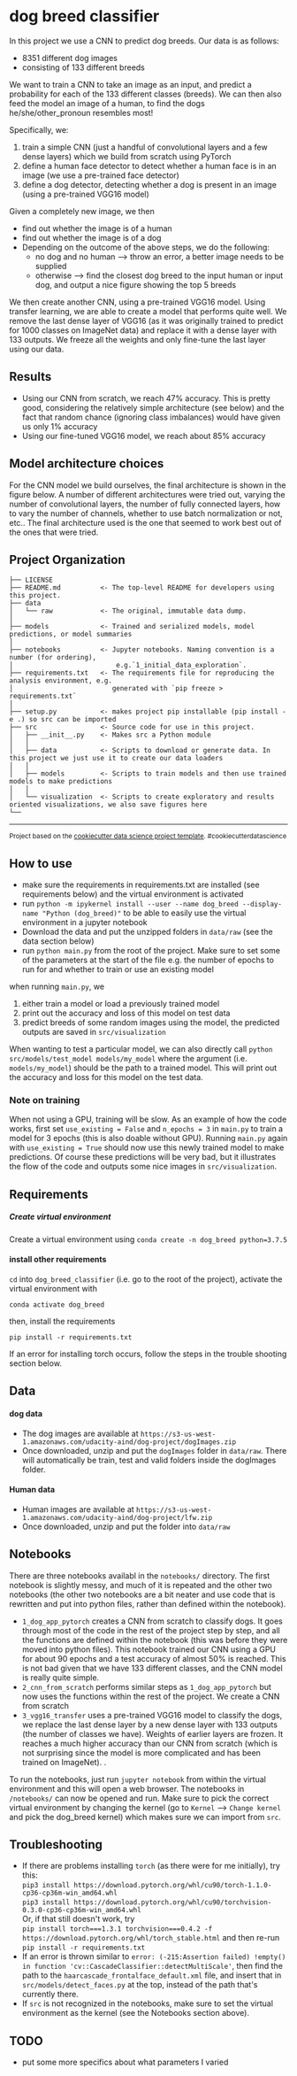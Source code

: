dog breed classifier
==============================

In this project we use a CNN to predict dog breeds. Our data is as follows:
* 8351 different dog images
* consisting of 133 different breeds

We want to train a CNN to take an image as an input, and predict a probability for each of the 133 different classes (breeds). We can then also feed the model an image of a human, to find the dogs he/she/other_pronoun resembles most!

Specifically, we:

1. train a simple CNN (just a handful of convolutional layers and a few dense layers) which we build from scratch using PyTorch
2. define a human face detector to detect whether a human face is in an image (we use a pre-trained face detector)
3. define a dog detector, detecting whether a dog is present in an image (using a pre-trained VGG16 model)

Given a completely new image, we then
* find out whether the image is of a human
* find out whether the image is of a dog
* Depending on the outcome of the above steps, we do the following:  
    * no dog and no human --> throw an error, a better image needs to be supplied
    * otherwise --> find the closest dog breed to the input human or input dog, and output a nice figure showing the top 5             breeds
    
We then create another CNN, using a pre-trained VGG16 model. Using transfer learning, we are able to create a model that performs quite well. We remove the last dense layer of VGG16 (as it was originally trained to predict for 1000 classes on ImageNet data) and replace it with a dense layer with 133 outputs. We freeze all the weights and only fine-tune the last layer using our data. 

Results
---------------
* Using our CNN from scratch, we reach 47% accuracy. This is pretty good, considering the relatively simple architecture (see below) and the fact that random chance (ignoring class imbalances) would have given us only 1% accuracy
* Using our fine-tuned VGG16 model, we reach about 85% accuracy

Model architecture choices
--------------
For the CNN model we build ourselves, the final architecture is shown in the figure below. A number of different architectures were tried out, varying the number of convolutional layers, the number of fully connected layers, how to vary the number of channels, whether to use batch normalization or not, etc..  The final architecture used is the one that seemed to work best out of the ones that were tried. 


Project Organization
------------

    ├── LICENSE
    ├── README.md          <- The top-level README for developers using this project.
    ├── data
    │   └── raw            <- The original, immutable data dump.
    │
    ├── models             <- Trained and serialized models, model predictions, or model summaries
    │
    ├── notebooks          <- Jupyter notebooks. Naming convention is a number (for ordering),
    │                          e.g.`1_initial_data_exploration`.
    ├── requirements.txt   <- The requirements file for reproducing the analysis environment, e.g.
    │                         generated with `pip freeze > requirements.txt`
    │
    ├── setup.py           <- makes project pip installable (pip install -e .) so src can be imported
    ├── src                <- Source code for use in this project.
    │   ├── __init__.py    <- Makes src a Python module
    │   │
    │   ├── data           <- Scripts to download or generate data. In this project we just use it to create our data loaders
    │   │
    │   ├── models         <- Scripts to train models and then use trained models to make predictions
    │   │
    │   └── visualization  <- Scripts to create exploratory and results oriented visualizations, we also save figures here
    └── 


--------

<p><small>Project based on the <a target="_blank" href="https://drivendata.github.io/cookiecutter-data-science/">cookiecutter data science project template</a>. #cookiecutterdatascience</small></p>

## How to use

* make sure the requirements in requirements.txt are installed (see requirements below) and the virtual environment is activated
* run `python -m ipykernel install --user --name dog_breed --display-name "Python (dog_breed)"` to be able to easily use the virtual environment in a jupyter notebook
* Download the data and put the unzipped folders in `data/raw` (see the data section below)
* run `python main.py` from the root of the project. Make sure to set some of the parameters at the start of the file e.g. the number of epochs to run for and whether to train or use an existing model

when running `main.py`, we 
1. either train a model or load a previously trained model
2. print out the accuracy and loss of this model on test data
3. predict breeds of some random images using the model, the predicted outputs are saved in `src/visualization`

When wanting to test a particular model, we can also directly call `python src/models/test_model models/my_model` where the argument (i.e. `models/my_model`) should be the path to a trained model. This will print out the accuracy and loss for this model on the test data. 

### Note on training
When not using a GPU, training will be slow. As an example of how the code works, first set `use_existing = False` and `n_epochs = 3` in `main.py` to train a model for 3 epochs (this is also doable without GPU). Running `main.py` again with `use_existing = True` should now use this newly trained model to make predictions. Of course these predictions will be very bad, but it illustrates the flow of the code and outputs some nice images in `src/visualization`.

## Requirements


##### Create virtual environment
Create a virtual environment using
`conda create -n dog_breed python=3.7.5`

#### install other requirements
`cd` into `dog_breed_classifier` (i.e. go to the root of the project), activate the virtual environment with 

`conda activate dog_breed`

then, install the requirements  

`pip install -r requirements.txt`

If an error for installing torch occurs, follow the steps in the trouble shooting section below.

## Data
#### dog data

* The dog images are available at 
`https://s3-us-west-1.amazonaws.com/udacity-aind/dog-project/dogImages.zip` 
* Once downloaded, unzip and put the `dogImages` folder in `data/raw`. There will automatically be train, test and valid folders inside the dogImages folder.

#### Human data
* Human images are available at 
`https://s3-us-west-1.amazonaws.com/udacity-aind/dog-project/lfw.zip`
* Once downloaded, unzip and put the folder into `data/raw`

## Notebooks

There are three notebooks availabl in the `notebooks/` directory. The first notebook is slightly messy, and much of it is repeated and the other two notebooks (the other two notebooks are a bit neater and use code that is rewritten and put into python files, rather than defined within the notebook). 
* `1_dog_app_pytorch` creates a CNN from scratch to classify dogs. It goes through most of the code in the rest of the project step by step, and all the functions are defined within the notebook (this was before they were moved into python files). This notebook trained our CNN using a GPU for about 90 epochs and a test accuracy of almost 50% is reached. This is not bad given that we have 133 different classes, and the CNN model is really quite simple. 
* `2_cnn_from_scratch` performs similar steps as `1_dog_app_pytorch` but now uses the functions within the rest of the project. We create a CNN from scratch
* `3_vgg16_transfer` uses a pre-trained VGG16 model to classify the dogs, we replace the last dense layer by a new dense layer with 133 outputs (the number of classes we have). Weights of earlier layers are frozen. It reaches a much higher accuracy than our CNN from scratch (which is not surprising since the model is more complicated and has been trained on ImageNet). . 

To run the notebooks, just run `jupyter notebook` from within the virtual environment and this will open a web browser. The notebooks in `/notebooks/` can now be opened and run. Make sure to pick the correct virtual environment by changing the kernel (go to `Kernel` --> `Change kernel` and pick the dog_breed kernel) which makes sure we can import from `src`. 

## Troubleshooting

* If there are problems installing `torch` (as there were for me initially), try this:  
`pip3 install https://download.pytorch.org/whl/cu90/torch-1.1.0-cp36-cp36m-win_amd64.whl`  
`pip3 install https://download.pytorch.org/whl/cu90/torchvision-0.3.0-cp36-cp36m-win_amd64.whl`  
Or, if that still doesn't work, try  
`pip install torch===1.3.1 torchvision===0.4.2 -f https://download.pytorch.org/whl/torch_stable.html`
and then re-run `pip install -r requirements.txt`
* If an error is thrown similar to `error: (-215:Assertion failed) !empty() in function 'cv::CascadeClassifier::detectMultiScale'`, then find the path to the `haarcascade_frontalface_default.xml` file, and insert that in `src/models/detect_faces.py` at the top, instead of the path that's currently there.
* If `src` is not recognized in the notebooks, make sure to set the virtual environment as the kernel (see the Notebooks section above). 

## TODO
* put some more specifics about what parameters I varied
